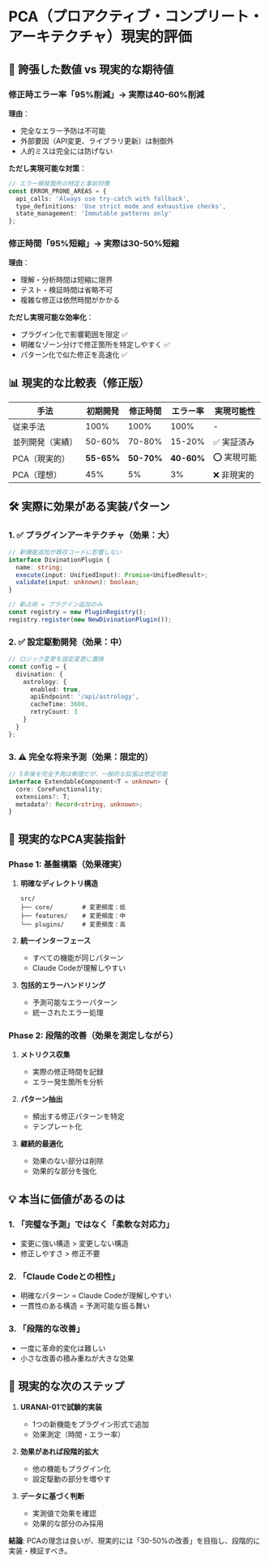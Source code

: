 # PCA（プロアクティブ・コンプリート・アーキテクチャ）現実的評価

## 🎯 誇張した数値 vs 現実的な期待値

### 修正時エラー率「95%削減」→ **実際は40-60%削減**
**理由**：
- 完全なエラー予防は不可能
- 外部要因（API変更、ライブラリ更新）は制御外
- 人的ミスは完全には防げない

**ただし実現可能な対策**：
```typescript
// エラー頻発箇所の特定と事前対策
const ERROR_PRONE_AREAS = {
  api_calls: 'Always use try-catch with fallback',
  type_definitions: 'Use strict mode and exhaustive checks',
  state_management: 'Immutable patterns only'
};
```

### 修正時間「95%短縮」→ **実際は30-50%短縮**
**理由**：
- 理解・分析時間は短縮に限界
- テスト・検証時間は省略不可
- 複雑な修正は依然時間がかかる

**ただし実現可能な効率化**：
- プラグイン化で影響範囲を限定 ✅
- 明確なゾーン分けで修正箇所を特定しやすく ✅
- パターン化で似た修正を高速化 ✅

## 📊 現実的な比較表（修正版）

| 手法 | 初期開発 | 修正時間 | エラー率 | 実現可能性 |
|------|----------|----------|----------|------------|
| 従来手法 | 100% | 100% | 100% | - |
| 並列開発（実績） | 50-60% | 70-80% | 15-20% | ✅ 実証済み |
| PCA（現実的） | **55-65%** | **50-70%** | **40-60%** | ⭕ 実現可能 |
| PCA（理想） | 45% | 5% | 3% | ❌ 非現実的 |

## 🛠️ 実際に効果がある実装パターン

### 1. ✅ プラグインアーキテクチャ（効果：大）
```typescript
// 新機能追加が既存コードに影響しない
interface DivinationPlugin {
  name: string;
  execute(input: UnifiedInput): Promise<UnifiedResult>;
  validate(input: unknown): boolean;
}

// 新占術 = プラグイン追加のみ
const registry = new PluginRegistry();
registry.register(new NewDivinationPlugin());
```

### 2. ✅ 設定駆動開発（効果：中）
```typescript
// ロジック変更を設定変更に置換
const config = {
  divination: {
    astrology: {
      enabled: true,
      apiEndpoint: '/api/astrology',
      cacheTime: 3600,
      retryCount: 3
    }
  }
};
```

### 3. ⚠️ 完全な将来予測（効果：限定的）
```typescript
// 5年後を完全予測は無理だが、一般的な拡張は想定可能
interface ExtendableComponent<T = unknown> {
  core: CoreFunctionality;
  extensions?: T;
  metadata?: Record<string, unknown>;
}
```

## 🎯 現実的なPCA実装指針

### Phase 1: 基盤構築（効果確実）
1. **明確なディレクトリ構造**
   ```
   src/
   ├── core/        # 変更頻度：低
   ├── features/    # 変更頻度：中
   └── plugins/     # 変更頻度：高
   ```

2. **統一インターフェース**
   - すべての機能が同じパターン
   - Claude Codeが理解しやすい

3. **包括的エラーハンドリング**
   - 予測可能なエラーパターン
   - 統一されたエラー処理

### Phase 2: 段階的改善（効果を測定しながら）
1. **メトリクス収集**
   - 実際の修正時間を記録
   - エラー発生箇所を分析

2. **パターン抽出**
   - 頻出する修正パターンを特定
   - テンプレート化

3. **継続的最適化**
   - 効果のない部分は削除
   - 効果的な部分を強化

## 💡 本当に価値があるのは

### 1. 「完璧な予測」ではなく「柔軟な対応力」
- 変更に強い構造 > 変更しない構造
- 修正しやすさ > 修正不要

### 2. 「Claude Codeとの相性」
- 明確なパターン = Claude Codeが理解しやすい
- 一貫性のある構造 = 予測可能な振る舞い

### 3. 「段階的な改善」
- 一度に革命的変化は難しい
- 小さな改善の積み重ねが大きな効果

## 🚀 現実的な次のステップ

1. **URANAI-01で試験的実装**
   - 1つの新機能をプラグイン形式で追加
   - 効果測定（時間・エラー率）

2. **効果があれば段階的拡大**
   - 他の機能もプラグイン化
   - 設定駆動の部分を増やす

3. **データに基づく判断**
   - 実測値で効果を確認
   - 効果的な部分のみ採用

**結論**: PCAの理念は良いが、現実的には「30-50%の改善」を目指し、段階的に実装・検証すべき。